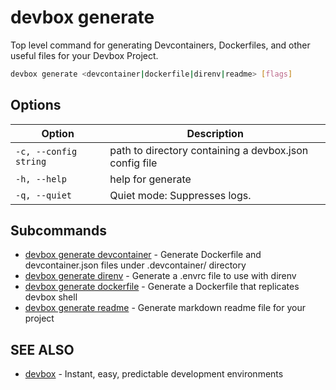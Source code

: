 # devbox generate

Top level command for generating Devcontainers,  Dockerfiles, and other useful files for your Devbox Project. 

```bash
devbox generate <devcontainer|dockerfile|direnv|readme> [flags]
```

## Options

<!-- Markdown table of options -->
| Option | Description |
| --- | --- |
| `-c, --config string` | path to directory containing a devbox.json config file |
| `-h, --help` | help for generate |
| `-q, --quiet` | Quiet mode: Suppresses logs. |

## Subcommands

* [devbox generate devcontainer](devbox_generate_devcontainer.md)	 - Generate Dockerfile and devcontainer.json files under .devcontainer/ directory
* [devbox generate direnv](devbox_generate_direnv.md)  - Generate a .envrc file to use with direnv
* [devbox generate dockerfile](devbox_generate_dockerfile.md)	 - Generate a Dockerfile that replicates devbox shell
* [devbox generate readme](devbox_generate_dockerfile.md)	 -  Generate markdown readme file for your project

## SEE ALSO

* [devbox](devbox.md)	 - Instant, easy, predictable development environments


